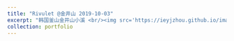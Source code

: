 ```yaml
---
title: "Rivulet @金井山 2019-10-03"
excerpt: "韩国釜山金井山小溪 <br/><img src='https://ieyjzhou.github.io/images/river.jpg'>"
collection: portfolio
---
```

